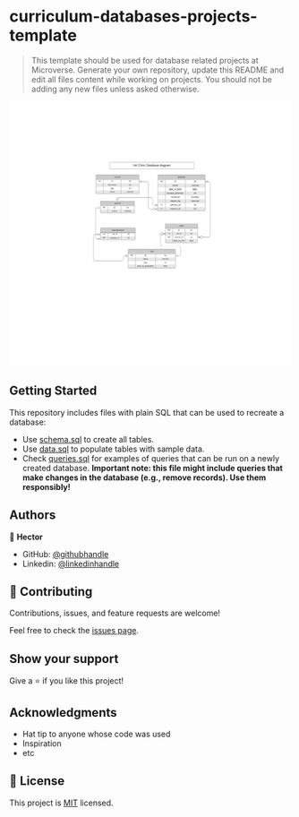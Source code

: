 # curriculum-databases-projects-template

> This template should be used for database related projects at Microverse.
> Generate your own repository, update this README and edit all files content while working on projects. You should not be adding any new files unless asked otherwise.

![ERD](./ERD.png)

## Getting Started

This repository includes files with plain SQL that can be used to recreate a database:

- Use [schema.sql](./schema.sql) to create all tables.
- Use [data.sql](./data.sql) to populate tables with sample data.
- Check [queries.sql](./queries.sql) for examples of queries that can be run on a newly created database. **Important note: this file might include queries that make changes in the database (e.g., remove records). Use them responsibly!**


## Authors
:bearded_person: **Hector**
  - GitHub: [@githubhandle](https://github.com/Hector096)
  - Linkedin: [@linkedinhandle](https://www.linkedin.com/in/hector096/)

## 🤝 Contributing

Contributions, issues, and feature requests are welcome!

Feel free to check the [issues page](https://github.com/Hector096/vet-clinic/issues).

## Show your support

Give a ⭐️ if you like this project!

## Acknowledgments

- Hat tip to anyone whose code was used
- Inspiration
- etc

## 📝 License

This project is [MIT](./MIT.md) licensed.
